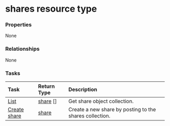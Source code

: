 # shares resource type



### Properties
None

### Relationships
None


### Tasks

| Task		   | Return Type	|Description|
|:---------------|:--------|:----------|
|[List](../api/share_list.md) | [share](share.md) [] |Get share object collection. |
|[Create share](../api/share_post_shares.md) |[share](share.md)| Create a new share by posting to the shares collection.|

<!-- uuid: d19e9af2-dbab-4cc4-b29f-3f43be707588
2015-10-16 09:51:18 UTC -->
<!-- {
  "type": "#page.annotation",
  "description": "shares resource",
  "keywords": "",
  "section": "documentation",
  "tocPath": ""
}-->